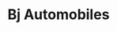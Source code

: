 ---
title: "Bj Automobiles"
url: /saint-brice-courcelles/bj-automobiles/
shop: réparation de voitures
---